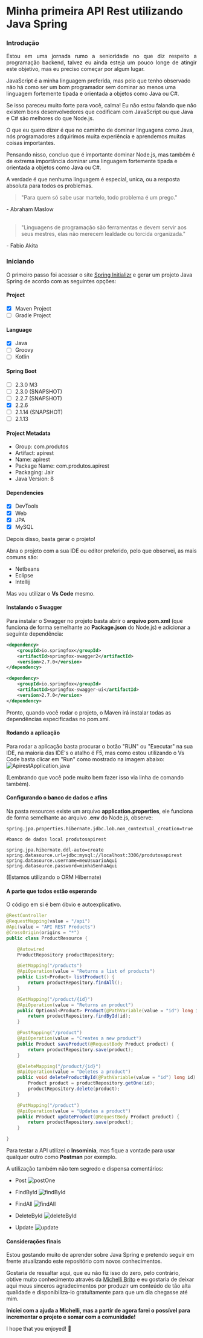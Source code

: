 # Minha primeira API Rest utilizando Java Spring

### Introdução

<p style='text-align: justify;'>
Estou em uma jornada rumo a senioridade no que diz respeito a programação backend, talvez eu ainda esteja um pouco longe de atingir este objetivo, mas eu preciso começar por algum lugar.

JavaScript é a minha linguagem preferida, mas pelo que tenho observado não há como ser um bom programador sem dominar ao menos uma linguagem fortemente tipada e orientada a objetos como Java ou C#.

Se isso pareceu muito forte para você, calma! Eu não estou falando que não existem bons desenvolvedores que codificam com JavaScript ou que Java e C# são melhores do que Node.js.

O que eu quero dizer é que no caminho de dominar linguagens como Java, nós programadores adquirimos muita experiência e aprendemos muitas coisas importantes.

Pensando nisso, concluo que é importante dominar Node.js, mas também é de extrema importância dominar uma linguagem fortemente tipada e orientada a objetos como Java ou C#.

A verdade é que nenhuma linguagem é especial, unica, ou a resposta absoluta para todos os problemas.

<blockquote>
"Para quem só sabe usar martelo, todo problema é um prego."
</blockquote>
- Abraham Maslow
<br />
<br />
<blockquote>
"Linguagens de programação são ferramentas e devem servir aos seus mestres, elas não merecem lealdade ou torcida organizada."
</blockquote>
- Fabio Akita
</p>

### Iniciando

O primeiro passo foi acessar o site [Spring Initializr](https://start.spring.io/) e gerar um projeto Java Spring de acordo com as seguintes opções:

#### Project

- [x] Maven Project
- [ ] Gradle Project

#### Language

- [x] Java
- [ ] Groovy
- [ ] Kotlin

#### Spring Boot

- [ ] 2.3.0 M3
- [ ] 2.3.0 (SNAPSHOT)
- [ ] 2.2.7 (SNAPSHOT)
- [x] 2.2.6
- [ ] 2.1.14 (SNAPSHOT)
- [ ] 2.1.13

#### Project Metadata

- Group: com.produtos
- Artifact: apirest
- Name: apirest
- Package Name: com.produtos.apirest
- Packaging: Jair
- Java Version: 8

#### Dependencies

- [x] DevTools
- [x] Web
- [x] JPA
- [x] MySQL

Depois disso, basta gerar o projeto!

Abra o projeto com a sua IDE ou editor preferido, pelo que observei, as mais comuns são:

- Netbeans
- Eclipse
- Intellij

Mas vou utilizar o **Vs Code** mesmo.

#### Instalando o Swagger

Para instalar o Swagger no projeto basta abrir o **arquivo pom.xml** (que funciona de forma semelhante ao **Package.json** do Node.js) e adicionar a seguinte dependência:

```xml
<dependency>
    <groupId>io.springfox</groupId>
    <artifactId>springfox-swagger2</artifactId>
    <version>2.7.0</version>
</dependency>

<dependency>
    <groupId>io.springfox</groupId>
    <artifactId>springfox-swagger-ui</artifactId>
    <version>2.7.0</version>
</dependency>
```

Pronto, quando você rodar o projeto, o Maven irá instalar todas as dependências especificadas no pom.xml.

#### Rodando a aplicação

Para rodar a aplicação basta procurar o botão "RUN" ou "Executar" na sua IDE, na maioria das IDE's o atalho é F5, mas como estou utilizando o Vs Code basta clicar em "Run" como mostrado na imagem abaixo:
![ApirestApplication.java](./img/img01.png)

(Lembrando que você pode muito bem fazer isso via linha de comando também).

#### Configurando o banco de dados e afins

Na pasta resources existe um arquivo **application.properties**, ele funciona de forma semelhante ao arquivo **.env** do Node.js, observe:

```properties
spring.jpa.properties.hibernate.jdbc.lob.non_contextual_creation=true

#banco de dados local produtosapirest

spring.jpa.hibernate.ddl-auto=create
spring.datasource.url=jdbc:mysql://localhost:3306/produtosapirest
spring.datasource.username=meuUsuarioAqui
spring.datasource.password=minhaSenhaAqui
```

(Estamos utilizando o ORM Hibernate)

#### A parte que todos estão esperando

O código em si é bem óbvio e autoexplicativo.

```java
@RestController
@RequestMapping(value = "/api")
@Api(value = "API REST Products")
@CrossOrigin(origins = "*")
public class ProductResource {

    @Autowired
    ProductRepository productRepository;

    @GetMapping("/products")
    @ApiOperation(value = "Returns a list of products")
    public List<Product> listProduct() {
        return productRepository.findAll();
    }

    @GetMapping("/product/{id}")
    @ApiOperation(value = "Returns an product")
    public Optional<Product> Product(@PathVariable(value = "id") long id) {
        return productRepository.findById(id);
    }

    @PostMapping("/product")
    @ApiOperation(value = "Creates a new product")
    public Product saveProduct(@RequestBody Product product) {
        return productRepository.save(product);
    }

    @DeleteMapping("/product/{id}")
    @ApiOperation(value = "Deletes a product")
    public void deleteProductById(@PathVariable(value = "id") long id) {
        Product product = productRepository.getOne(id);
        productRepository.delete(product);
    }

    @PutMapping("/product")
    @ApiOperation(value = "Updates a product")
    public Product updateProduct(@RequestBody Product product) {
        return productRepository.save(product);
    }

}

```

Para testar a API utilizei o **Insominia**, mas fique a vontade para usar qualquer outro como **Postman** por exemplo.

A utilização também não tem segredo e dispensa comentários:

- Post
  ![postOne](./img/img02.png)

- FindById
  ![findById](./img/img03.png)

- FindAll
  ![findAll](./img/img04.png)

- DeleteById
  ![deleteById](./img/img05.png)

- Update
  ![update](./img/img06.png)

#### Considerações finais

Estou gostando muito de aprender sobre Java Spring e pretendo seguir em frente atualizando este repositório com novos conhecimentos.

Gostaria de ressaltar aqui, que eu não fiz isso do zero, pelo contrário, obtive muito conhecimento através da [Michelli Brito](https://github.com/MichelliBrito) e eu gostaria de deixar aqui meus sinceros agradecimentos por produzir um conteúdo de tão alta qualidade e disponibiliza-lo gratuítamente para que um dia chegasse até mim.

**Iniciei com a ajuda a Michelli, mas a partir de agora farei o possível para incrementar o projeto e somar com a comunidade!**

I hope that you enjoyed! :see_no_evil:
